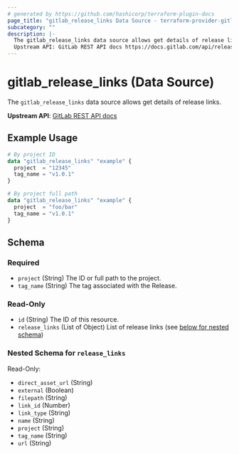 ```yaml
---
# generated by https://github.com/hashicorp/terraform-plugin-docs
page_title: "gitlab_release_links Data Source - terraform-provider-gitlab"
subcategory: ""
description: |-
  The gitlab_release_links data source allows get details of release links.
  Upstream API: GitLab REST API docs https://docs.gitlab.com/api/releases/links/
---
```


# gitlab_release_links (Data Source)

The `gitlab_release_links` data source allows get details of release links.

**Upstream API**: [GitLab REST API docs](https://docs.gitlab.com/api/releases/links/)

## Example Usage

```terraform
# By project ID
data "gitlab_release_links" "example" {
  project  = "12345"
  tag_name = "v1.0.1"
}

# By project full path
data "gitlab_release_links" "example" {
  project  = "foo/bar"
  tag_name = "v1.0.1"
}
```

<!-- schema generated by tfplugindocs -->
## Schema

### Required

- `project` (String) The ID or full path to the project.
- `tag_name` (String) The tag associated with the Release.

### Read-Only

- `id` (String) The ID of this resource.
- `release_links` (List of Object) List of release links (see [below for nested schema](#nestedatt--release_links))

<a id="nestedatt--release_links"></a>
### Nested Schema for `release_links`

Read-Only:

- `direct_asset_url` (String)
- `external` (Boolean)
- `filepath` (String)
- `link_id` (Number)
- `link_type` (String)
- `name` (String)
- `project` (String)
- `tag_name` (String)
- `url` (String)
